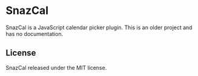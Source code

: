 # SnazCal
SnazCal is a JavaScript calendar picker plugin. This is an older project and has no documentation.

## License
SnazCal released under the MIT license.